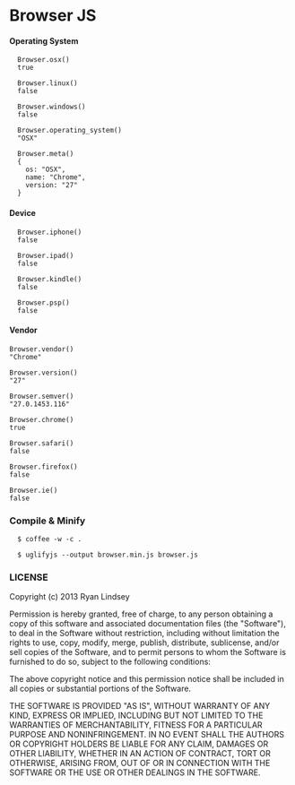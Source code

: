 Browser JS
==========

#### Operating System
```
  Browser.osx()
  true
  
  Browser.linux()
  false
  
  Browser.windows()
  false
  
  Browser.operating_system()
  "OSX"
  
  Browser.meta()
  {
    os: "OSX",
    name: "Chrome",
    version: "27"
  }
```




#### Device
```
  Browser.iphone()
  false
  
  Browser.ipad()
  false
  
  Browser.kindle()
  false
  
  Browser.psp()
  false
```

#### Vendor
```
Browser.vendor()
"Chrome"

Browser.version()
"27"

Browser.semver()
"27.0.1453.116"

Browser.chrome()
true

Browser.safari()
false

Browser.firefox()
false

Browser.ie()
false
```


### Compile & Minify
```shell 
  $ coffee -w -c .
```

```shell
  $ uglifyjs --output browser.min.js browser.js
```

### LICENSE

Copyright (c) 2013 Ryan Lindsey

Permission is hereby granted, free of charge, to any person obtaining
a copy of this software and associated documentation files (the
"Software"), to deal in the Software without restriction, including
without limitation the rights to use, copy, modify, merge, publish,
distribute, sublicense, and/or sell copies of the Software, and to
permit persons to whom the Software is furnished to do so, subject to
the following conditions:

The above copyright notice and this permission notice shall be
included in all copies or substantial portions of the Software.

THE SOFTWARE IS PROVIDED "AS IS", WITHOUT WARRANTY OF ANY KIND,
EXPRESS OR IMPLIED, INCLUDING BUT NOT LIMITED TO THE WARRANTIES OF
MERCHANTABILITY, FITNESS FOR A PARTICULAR PURPOSE AND
NONINFRINGEMENT. IN NO EVENT SHALL THE AUTHORS OR COPYRIGHT HOLDERS BE
LIABLE FOR ANY CLAIM, DAMAGES OR OTHER LIABILITY, WHETHER IN AN ACTION
OF CONTRACT, TORT OR OTHERWISE, ARISING FROM, OUT OF OR IN CONNECTION
WITH THE SOFTWARE OR THE USE OR OTHER DEALINGS IN THE SOFTWARE.
